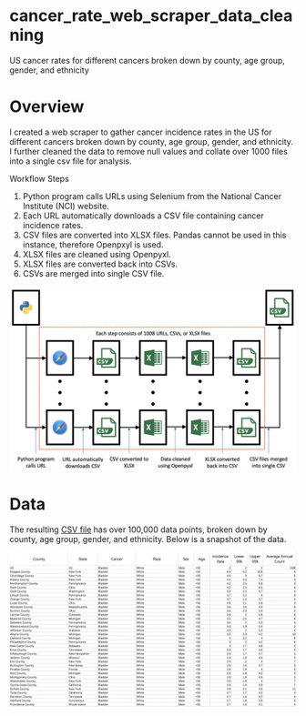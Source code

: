 # cancer_rate_web_scraper_data_cleaning
US cancer rates for different cancers broken down by county, age group, gender, and ethnicity

# Overview

I created a web scraper to gather cancer incidence rates in the US for different cancers broken down by county, age group, gender, and ethnicity.  I further cleaned the data to remove null values and collate over 1000 files into a single csv file for analysis.

Workflow Steps


1. Python program calls URLs using Selenium from the National Cancer Institute (NCI) website.
2. Each URL automatically downloads a CSV file containing cancer incidence rates.
3. CSV files are converted into XLSX files.  Pandas cannot be used in this instance, therefore Openpxyl is used.
4. XLSX files are cleaned using Openpyxl.
5. XLSX files are converted back into CSVs.
6. CSVs are merged into single CSV file.

![image 2](/images/image2.png)

# Data

The resulting [CSV file](https://raw.githubusercontent.com/denaliyinuo/cancer_rate_web_scraper_data_cleaning/main/csv/06_csv_cancer_rates/cancer_rates.csv) has over 100,000 data points, broken down by county, age group, gender, and ethnicity.  Below is a snapshot of the data.

![image 4](/images/image4.png)


